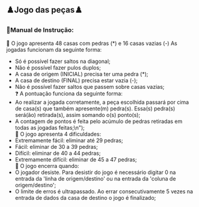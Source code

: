 ## ♟️Jogo das peças♟️

### 📄Manual de Instrução:
🧐 O jogo apresenta 48 casas com pedras (*) e 16 casas vazias (-)
As jogadas funcionam da seguinte forma:  
- Só é possível fazer saltos na diagonal;  
- Não é possível fazer pulos duplos;  
- A casa de origem (INICIAL) precisa ter uma pedra (*);  
- A casa de destino (FINAL) precisa estar vazia (-);  
- Não é possível fazer saltos que passem sobre casas vazias;  
❓ A pontuação funciona da seguinte forma:  
- Ao realizar a jogada corretamente, a peça escolhida passará por cima de casa(s) que também apresente(m) pedra(s). Essa(s) pedra(s) será(ão) retirada(s), assim somando o(s) ponto(s);
- A contagem de pontos é feita pelo acúmulo de pedras retiradas em todas as jogadas feitas;\n");  
🥸 O jogo apresenta 4 dificuldades:
- Extremamente fácil: eliminar até 29 pedras;
- Fácil: eliminar de 30 a 39 pedras;
- Difícil: eliminar de 40 a 44 pedras;
- Extremamente difícil: eliminar de 45 a 47 pedras;  
📌 O jogo encerra quando:
- O jogador desiste. Para desistir do jogo é necessário digitar 0 na entrada da 'linha de origem/destino' ou na entrada da 'coluna de origem/destino';
- O limite de erros é ultrapassado. Ao errar consecutivamente 5 vezes na entrada de dados da casa de destino o jogo é finalizado;

